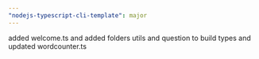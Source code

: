 ```yaml
---
"nodejs-typescript-cli-template": major
---
```


added welcome.ts and added folders utils and question to build types and updated wordcounter.ts
